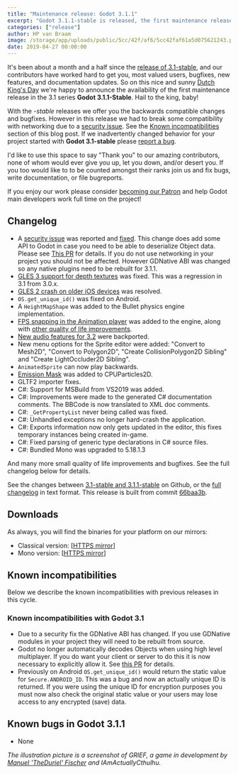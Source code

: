 ```yaml
---
title: "Maintenance release: Godot 3.1.1"
excerpt: "Godot 3.1.1-stable is released, the first maintenance release of the 3.1 series. In this release we've fixed an important security issue related to networking, added some nice quality of life improvements to the animation editor, and fixed several bugs."
categories: ["release"]
author: HP van Braam
image: /storage/app/uploads/public/5cc/42f/af6/5cc42faf61a5d075621243.png
date: 2019-04-27 00:00:00
---
```


It's been about a month and a half since the [release of 3.1-stable](https://godotengine.org/article/godot-3-1-released), and our contributors have worked hard to get you, most valued users, bugfixes, new features, and documentation updates. So on this nice and sunny [Dutch King's Day](https://en.wikipedia.org/wiki/Koningsdag) we're happy to announce the availability of the first maintenance release in the 3.1 series **Godot 3.1.1-Stable**. Hail to the king, baby!

With the *-stable* releases we offer you the backwards compatible changes and bugfixes. However in this release we had to break some compatibility with networking due to a [security issue](https://github.com/godotengine/godot/issues/27395). See the [Known incompatibilities](#known-incompatibilites) section of this blog post. If we inadvertently changed behavior for your project started with **Godot 3.1-stable** please [report a bug](https://github.com/godotengine/godot/issues/new).

I'd like to use this space to say "Thank you" to our amazing contributors, none of whom would ever give you up, let you down, and/or desert you. If you too would like to to be counted amongst their ranks join us and fix bugs, write documentation, or file bugreports.

If you enjoy our work please consider [becoming our Patron](https://www.patreon.com/godotengine) and help Godot main developers work full time on the project!

## Changelog

* A [security issue](https://github.com/godotengine/godot/issues/27395) was reported and [fixed](https://github.com/godotengine/godot/pull/27485). This change does add some API to Godot in case you need to be able to deserialize Object data. Please see [This PR](https://github.com/godotengine/godot/pull/27485) for details. If you do not use networking in your project you should not be affected. However GDNative ABI was changed so any native plugins need to be rebuilt for 3.1.1.
* [GLES 3 support for depth textures](https://github.com/godotengine/godot/pull/27317) was fixed. This was a regression in 3.1 from 3.0.x.
* [GLES 2 crash on older iOS devices](https://github.com/godotengine/godot/pull/27071) was resolved.
* `OS.get_unique_id()` was fixed on Android.
* A `HeightMapShape` was added to the Bullet physics engine implementation.
* [FPS snapping in the Animation player](https://twitter.com/reduzio/status/1117513556847726594) was added to the engine, along with [other quality of life improvements](https://twitter.com/reduzio/status/1117631934497206272).
* [New audio features for 3.2](https://godotengine.org/article/godot-32-will-get-new-audio-features) were backported.
* New menu options for the Sprite editor were added: "Convert to Mesh2D", "Convert to Polygon2D", "Create CollisionPolygon2D Sibling" and "Create LightOccluder2D Sibling".
* `AnimatedSprite` can now play backwards.
* [Emission Mask](https://github.com/godotengine/godot/pull/27238) was added to CPUParticles2D.
* GLTF2 importer fixes.
* C#: Support for MSBuild from VS2019 was added.
* C#: Improvements were made to the generated C# documentation comments. The BBCode is now translated to XML doc comments.
* C#: `_GetPropertyList` never being called was fixed.
* C#: Unhandled exceptions no longer hard-crash the application.
* C#: Exports information now only gets updated in the editor, this fixes temporary instances being created in-game.
* C#: Fixed parsing of generic type declarations in C# source files.
* C#: Bundled Mono was upgraded to 5.18.1.3

And many more small quality of life improvements and bugfixes. See the full changelog below for details.

See the changes between [3.1-stable and 3.1.1-stable](https://github.com/godotengine/godot/compare/320f49f204cfbf9b480fe62aaa7718afb74920a5...66baa3b633fe904ea0d90a9688d602d9f3a0b3bd) on Github, or the [full changelog](http://downloads.tuxfamily.org/godotengine/3.1.1/Godot_v3.1.1-stable_changelog.txt) in text format. This release is built from commit [66baa3b](https://github.com/godotengine/godot/commit/66baa3b633fe904ea0d90a9688d602d9f3a0b3bd).

## Downloads

As always, you will find the binaries for your platform on our mirrors:

- Classical version: [[HTTPS mirror](https://downloads.tuxfamily.org/godotengine/3.1.1/)]
- Mono version: [[HTTPS mirror](https://downloads.tuxfamily.org/godotengine/3.1.1/mono)]

## <a id="known-incompatibilites"></a>Known incompatibilities

Below we describe the known incompatibilities with previous releases in this cycle.

### Known incompatibilities with Godot 3.1

* Due to a security fix the GDNative ABI has changed. If you use GDNative modules in your project they will need to be rebuilt from source.
* Godot no longer automatically decodes Objects when using high level multiplayer. If you do want your client or server to do this it is now necessary to explicitly allow it. See [this PR](https://github.com/godotengine/godot/pull/27485) for details.
* Previously on Android `OS.get_unique_id()` would return the static value for `Secure.ANDROID_ID`. This was a bug and now an actually unique ID is returned. If you were using the unique ID for encryption purposes you must now also check the original static value or your users may lose access to any encrypted (save) data.


## <a id="known-bugs"></a> Known bugs in Godot 3.1.1

* None

*The illustration picture is a screenshot of *GRIEF*, a game in development by [Manuel 'TheDuriel' Fischer](https://twitter.com/the_duriel) and IAmActuallyCthulhu.*
